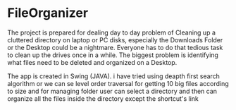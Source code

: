 # FileOrganizer
The project is prepared for dealing day to day problem of Cleaning up a cluttered directory on laptop or PC disks, especially the Downloads Folder or the Desktop could be a nightmare. Everyone has to do that tedious task to clean up the drives once in a while. The biggest    problem is identifying what files need to be deleted and organized on a Desktop.

The app is created in Swing (JAVA).
i have tried using deapth first search algorithm or we can se level order traversal for getting 10 big files according to size
and for managing folder user can select a directory and then can organize all the files inside the directory except the shortcut's link
